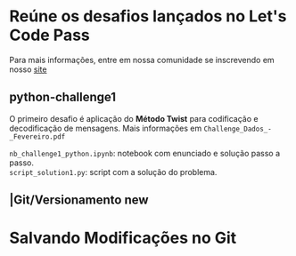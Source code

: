# Reúne os desafios lançados no Let's Code Pass
Para mais informações, entre em nossa comunidade se inscrevendo em nosso [site](https://letscode.com.br/lets-code-pass)

## python-challenge1
O primeiro desafio é aplicação do **Método Twist** para codificação e decodificação de mensagens. Mais informações em `Challenge_Dados_-_Fevereiro.pdf`

`nb_challenge1_python.ipynb`: notebook com enunciado e solução passo a passo.<br>
`script_solution1.py`: script com a solução do problema. 
## |Git/Versionamento new
# Salvando Modificações no Git